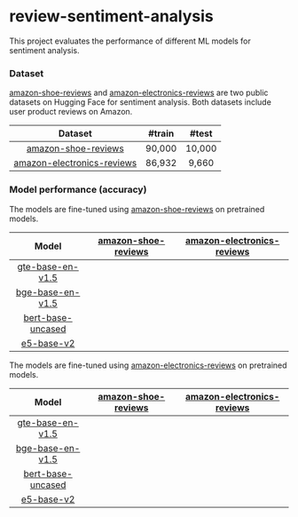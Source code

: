# review-sentiment-analysis

This project evaluates the performance of different ML models for sentiment analysis.

### Dataset

[amazon-shoe-reviews](https://huggingface.co/datasets/gyoungjr/amazon-shoe-reviews) and [amazon-electronics-reviews](https://huggingface.co/datasets/gyoungjr/amazon-electronics-reviews) are two public datasets on Hugging Face for sentiment analysis. Both datasets include user product reviews on Amazon.

| 	Dataset	 | 	#train	 | 	#test	  | 
|:---------:|:--------:|:--------:| 
| 	[amazon-shoe-reviews](https://huggingface.co/datasets/gyoungjr/amazon-shoe-reviews)	  | 	90,000	 | 	10,000	 | 
| 	[amazon-electronics-reviews](https://huggingface.co/datasets/gyoungjr/amazon-electronics-reviews)	  | 	86,932	 | 	9,660	  |


### Model performance (accuracy)

The models are fine-tuned using [amazon-shoe-reviews](https://huggingface.co/datasets/gyoungjr/amazon-shoe-reviews) on pretrained models.

|                                      	Model	                                      | 	[amazon-shoe-reviews](https://huggingface.co/datasets/gyoungjr/amazon-shoe-reviews)	 | 	[amazon-electronics-reviews](https://huggingface.co/datasets/gyoungjr/amazon-electronics-reviews)	 | 
|:---------------------------------------------------------------------------------:|:--------:|:---------------------------------------------------------------------------------------------------:| 
|   [gte-base-en-v1.5](https://huggingface.co/Alibaba-NLP/gte-base-en-v1.5)    		   | 		 |                                                 		                                                  | 
|   [bge-base-en-v1.5](https://huggingface.co/BAAI/bge-base-en-v1.5)    		       | 		 |                                                 		                                                  |
|  [bert-base-uncased](https://huggingface.co/google-bert/bert-base-uncased)    		  | 		 |                                                 		                                                  |
|  [e5-base-v2](https://huggingface.co/intfloat/e5-base-v2)    		  | 		 |                                                 		                                                  |


The models are fine-tuned using [amazon-electronics-reviews](https://huggingface.co/datasets/gyoungjr/amazon-electronics-reviews) on pretrained models.

|                                      	Model	                                      | 	[amazon-shoe-reviews](https://huggingface.co/datasets/gyoungjr/amazon-shoe-reviews)	 | 	[amazon-electronics-reviews](https://huggingface.co/datasets/gyoungjr/amazon-electronics-reviews)	 | 
|:---------------------------------------------------------------------------------:|:--------:|:---------------------------------------------------------------------------------------------------:| 
|   [gte-base-en-v1.5](https://huggingface.co/Alibaba-NLP/gte-base-en-v1.5)    		   | 		 |                                                 		                                                  | 
|   [bge-base-en-v1.5](https://huggingface.co/BAAI/bge-base-en-v1.5)    		       | 		 |                                                 		                                                  |
|  [bert-base-uncased](https://huggingface.co/google-bert/bert-base-uncased)    		  | 		 |                                                 		                                                  |
|  [e5-base-v2](https://huggingface.co/intfloat/e5-base-v2)    		  | 		 |                                                 		                                                  |